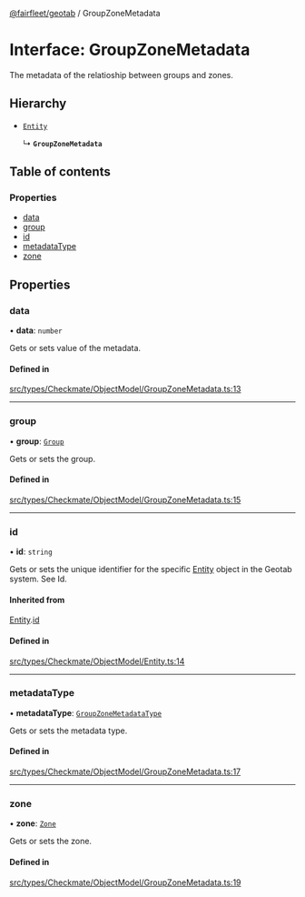 [@fairfleet/geotab](../README.md) / GroupZoneMetadata

# Interface: GroupZoneMetadata

The metadata of the relatioship between groups and zones.

## Hierarchy

- [`Entity`](Entity.md)

  ↳ **`GroupZoneMetadata`**

## Table of contents

### Properties

- [data](GroupZoneMetadata.md#data)
- [group](GroupZoneMetadata.md#group)
- [id](GroupZoneMetadata.md#id)
- [metadataType](GroupZoneMetadata.md#metadatatype)
- [zone](GroupZoneMetadata.md#zone)

## Properties

### data

• **data**: `number`

Gets or sets value of the metadata.

#### Defined in

[src/types/Checkmate/ObjectModel/GroupZoneMetadata.ts:13](https://github.com/fairfleet/geotab/blob/ff38bfc/src/types/Checkmate/ObjectModel/GroupZoneMetadata.ts#L13)

___

### group

• **group**: [`Group`](Group.md)

Gets or sets the group.

#### Defined in

[src/types/Checkmate/ObjectModel/GroupZoneMetadata.ts:15](https://github.com/fairfleet/geotab/blob/ff38bfc/src/types/Checkmate/ObjectModel/GroupZoneMetadata.ts#L15)

___

### id

• **id**: `string`

Gets or sets the unique identifier for the specific [Entity](Entity.md) object in the Geotab system. See Id.

#### Inherited from

[Entity](Entity.md).[id](Entity.md#id)

#### Defined in

[src/types/Checkmate/ObjectModel/Entity.ts:14](https://github.com/fairfleet/geotab/blob/ff38bfc/src/types/Checkmate/ObjectModel/Entity.ts#L14)

___

### metadataType

• **metadataType**: [`GroupZoneMetadataType`](../README.md#groupzonemetadatatype)

Gets or sets the metadata type.

#### Defined in

[src/types/Checkmate/ObjectModel/GroupZoneMetadata.ts:17](https://github.com/fairfleet/geotab/blob/ff38bfc/src/types/Checkmate/ObjectModel/GroupZoneMetadata.ts#L17)

___

### zone

• **zone**: [`Zone`](Zone.md)

Gets or sets the zone.

#### Defined in

[src/types/Checkmate/ObjectModel/GroupZoneMetadata.ts:19](https://github.com/fairfleet/geotab/blob/ff38bfc/src/types/Checkmate/ObjectModel/GroupZoneMetadata.ts#L19)

